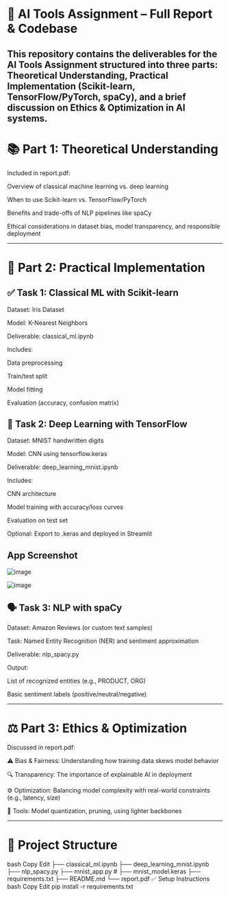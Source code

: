 # 🧠 AI Tools Assignment – Full Report & Codebase
This repository contains the deliverables for the AI Tools Assignment structured into three parts: Theoretical Understanding, Practical Implementation (Scikit-learn, TensorFlow/PyTorch, spaCy), and a brief discussion on Ethics & Optimization in AI systems.
---
# 📚 Part 1: Theoretical Understanding
Included in report.pdf: 

Overview of classical machine learning vs. deep learning

When to use Scikit-learn vs. TensorFlow/PyTorch

Benefits and trade-offs of NLP pipelines like spaCy

Ethical considerations in dataset bias, model transparency, and responsible deployment

---

# 🧪 Part 2: Practical Implementation
## ✅ Task 1: Classical ML with Scikit-learn
Dataset: Iris Dataset

Model: K-Nearest Neighbors

Deliverable: classical_ml.ipynb

Includes:

Data preprocessing

Train/test split

Model fitting

Evaluation (accuracy, confusion matrix)

## 🤖 Task 2: Deep Learning with TensorFlow
Dataset: MNIST handwritten digits

Model: CNN using tensorflow.keras

Deliverable: deep_learning_mnist.ipynb

Includes:

CNN architecture

Model training with accuracy/loss curves

Evaluation on test set

Optional: Export to .keras and deployed in Streamlit

## App Screenshot 
![image](https://github.com/user-attachments/assets/25ca96a4-c4b2-4b64-908e-3e1822b4ca80)

![image](https://github.com/user-attachments/assets/806fa018-e677-4b39-b2cb-fb51e8fc3b93)



## 🗣️ Task 3: NLP with spaCy
Dataset: Amazon Reviews (or custom text samples)

Task: Named Entity Recognition (NER) and sentiment approximation

Deliverable: nlp_spacy.py

Output:

List of recognized entities (e.g., PRODUCT, ORG)

Basic sentiment labels (positive/neutral/negative)

---

#  ⚖️ Part 3: Ethics & Optimization
Discussed in report.pdf:

⚠️ Bias & Fairness: Understanding how training data skews model behavior

🔍 Transparency: The importance of explainable AI in deployment

⚙️ Optimization: Balancing model complexity with real-world constraints (e.g., latency, size)

🧩 Tools: Model quantization, pruning, using lighter backbones

---

# 📁 Project Structure
bash
Copy
Edit
├── classical_ml.ipynb
├── deep_learning_mnist.ipynb
├── nlp_spacy.py
├── mnist_app.py                #
├── mnist_model.keras
├── requirements.txt
├── README.md
└── report.pdf
✅ Setup Instructions
bash
Copy
Edit
pip install -r requirements.txt
